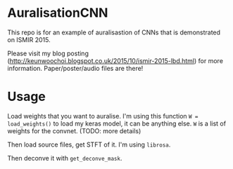 # AuralisationCNN
This repo is for an example of auralisastion of CNNs that is demonstrated on ISMIR 2015.

Please visit my blog posting (http://keunwoochoi.blogspot.co.uk/2015/10/ismir-2015-lbd.html) for more information. Paper/poster/audio files are there!

# Usage
Load weights that you want to auralise. I'm using this function
```W = load_weights()```
to load my keras model, it can be anything else.
`W` is a list of weights for the convnet. (TODO: more details)

Then load source files, get STFT of it. I'm using `librosa`.

Then deconve it with `get_deconve_mask`.


